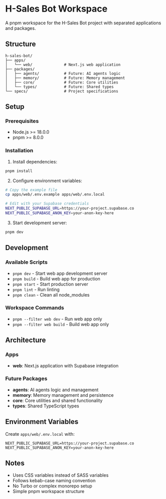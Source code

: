 # H-Sales Bot Workspace

A pnpm workspace for the H-Sales Bot project with separated applications and packages.

## Structure

```
h-sales-bot/
├── apps/
│   └── web/              # Next.js web application
├── packages/
│   ├── agents/           # Future: AI agents logic
│   ├── memory/           # Future: Memory management
│   ├── core/             # Future: Core utilities
│   └── types/            # Future: Shared types
└── specs/                # Project specifications
```

## Setup

### Prerequisites

- Node.js >= 18.0.0
- pnpm >= 8.0.0

### Installation

1. Install dependencies:

```bash
pnpm install
```

2. Configure environment variables:

```bash
# Copy the example file
cp apps/web/.env.example apps/web/.env.local

# Edit with your Supabase credentials
NEXT_PUBLIC_SUPABASE_URL=https://your-project.supabase.co
NEXT_PUBLIC_SUPABASE_ANON_KEY=your-anon-key-here
```

3. Start development server:

```bash
pnpm dev
```

## Development

### Available Scripts

- `pnpm dev` - Start web app development server
- `pnpm build` - Build web app for production
- `pnpm start` - Start production server
- `pnpm lint` - Run linting
- `pnpm clean` - Clean all node_modules

### Workspace Commands

- `pnpm --filter web dev` - Run web app only
- `pnpm --filter web build` - Build web app only

## Architecture

### Apps

- **web**: Next.js application with Supabase integration

### Future Packages

- **agents**: AI agents logic and management
- **memory**: Memory management and persistence
- **core**: Core utilities and shared functionality
- **types**: Shared TypeScript types

## Environment Variables

Create `apps/web/.env.local` with:

```env
NEXT_PUBLIC_SUPABASE_URL=https://your-project.supabase.co
NEXT_PUBLIC_SUPABASE_ANON_KEY=your-anon-key-here
```

## Notes

- Uses CSS variables instead of SASS variables
- Follows kebab-case naming convention
- No Turbo or complex monorepo setup
- Simple pnpm workspace structure
